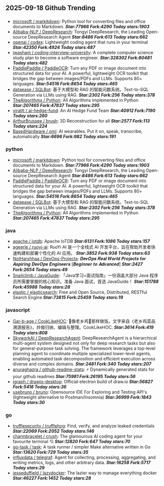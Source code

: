 ## 2025-09-18 Github Trending

### 
* [microsoft / markitdown](https://github.com/microsoft/markitdown): Python tool for converting files and office documents to Markdown. ***Star:77966 Fork:4290 Today stars:1903***
* [Alibaba-NLP / DeepResearch](https://github.com/Alibaba-NLP/DeepResearch): Tongyi DeepResearch, the Leading Open-source DeepResearch Agent ***Star:8486 Fork:613 Today stars:662***
* [openai / codex](https://github.com/openai/codex): Lightweight coding agent that runs in your terminal ***Star:42350 Fork:4924 Today stars:487***
* [jwasham / coding-interview-university](https://github.com/jwasham/coding-interview-university): A complete computer science study plan to become a software engineer. ***Star:328302 Fork:80481 Today stars:482***
* [PaddlePaddle / PaddleOCR](https://github.com/PaddlePaddle/PaddleOCR): Turn any PDF or image document into structured data for your AI. A powerful, lightweight OCR toolkit that bridges the gap between images/PDFs and LLMs. Supports 80+ languages. ***Star:54516 Fork:8654 Today stars:465***
* [dataease / SQLBot](https://github.com/dataease/SQLBot): 基于大模型和 RAG 的智能问数系统。Text-to-SQL Generation via LLMs using RAG. ***Star:2302 Fork:256 Today stars:378***
* [TheAlgorithms / Python](https://github.com/TheAlgorithms/Python): All Algorithms implemented in Python ***Star:207465 Fork:47837 Today stars:295***
* [virattt / ai-hedge-fund](https://github.com/virattt/ai-hedge-fund): An AI Hedge Fund Team ***Star:40912 Fork:7190 Today stars:260***
* [ArthurBrussee / brush](https://github.com/ArthurBrussee/brush): 3D Reconstruction for all ***Star:2577 Fork:113 Today stars:224***
* [BasedHardware / omi](https://github.com/BasedHardware/omi): AI wearables. Put it on, speak, transcribe, automatically ***Star:6696 Fork:982 Today stars:191***

### python
* [microsoft / markitdown](https://github.com/microsoft/markitdown): Python tool for converting files and office documents to Markdown. ***Star:77966 Fork:4290 Today stars:1903***
* [Alibaba-NLP / DeepResearch](https://github.com/Alibaba-NLP/DeepResearch): Tongyi DeepResearch, the Leading Open-source DeepResearch Agent ***Star:8486 Fork:613 Today stars:662***
* [PaddlePaddle / PaddleOCR](https://github.com/PaddlePaddle/PaddleOCR): Turn any PDF or image document into structured data for your AI. A powerful, lightweight OCR toolkit that bridges the gap between images/PDFs and LLMs. Supports 80+ languages. ***Star:54516 Fork:8654 Today stars:465***
* [dataease / SQLBot](https://github.com/dataease/SQLBot): 基于大模型和 RAG 的智能问数系统。Text-to-SQL Generation via LLMs using RAG. ***Star:2302 Fork:256 Today stars:378***
* [TheAlgorithms / Python](https://github.com/TheAlgorithms/Python): All Algorithms implemented in Python ***Star:207465 Fork:47837 Today stars:295***

### java
* [apache / iotdb](https://github.com/apache/iotdb): Apache IoTDB ***Star:6131 Fork:1086 Today stars:157***
* [ageerle / ruoyi-ai](https://github.com/ageerle/ruoyi-ai): RuoYi AI 是一个全栈式 AI 开发平台，旨在帮助开发者快速构建和部署个性化的 AI 应用。 ***Star:3852 Fork:938 Today stars:63***
* [NotHarshhaa / DevOps-Projects](https://github.com/NotHarshhaa/DevOps-Projects): 𝑫𝒆𝒗𝑶𝒑𝒔 𝑹𝒆𝒂𝒍 𝑾𝒐𝒓𝒍𝒅 𝑷𝒓𝒐𝒋𝒆𝒄𝒕𝒔 𝒇𝒐𝒓 𝑨𝒔𝒑𝒊𝒓𝒊𝒏𝒈 𝑫𝒆𝒗𝑶𝒑𝒔 𝑬𝒏𝒈𝒊𝒏𝒆𝒆𝒓𝒔 [𝑩𝒆𝒈𝒊𝒏𝒏𝒆𝒓 𝒕𝒐 𝑨𝒅𝒗𝒂𝒏𝒄𝒆𝒅] ***Star:2427 Fork:2654 Today stars:49***
* [Snailclimb / JavaGuide](https://github.com/Snailclimb/JavaGuide): 「Java学习+面试指南」一份涵盖大部分 Java 程序员所需要掌握的核心知识。准备 Java 面试，首选 JavaGuide！ ***Star:151788 Fork:45988 Today stars:28***
* [elastic / elasticsearch](https://github.com/elastic/elasticsearch): Free and Open Source, Distributed, RESTful Search Engine ***Star:73815 Fork:25459 Today stars:19***

### javascript
* [Gar-b-age / CookLikeHOC](https://github.com/Gar-b-age/CookLikeHOC): 🥢像老乡鸡🐔那样做饭。文字来自《老乡鸡菜品溯源报告》，并做归纳、编辑与整理。CookLikeHOC. ***Star:3614 Fork:419 Today stars:808***
* [SkyworkAI / DeepResearchAgent](https://github.com/SkyworkAI/DeepResearchAgent): DeepResearchAgent is a hierarchical multi-agent system designed not only for deep research tasks but also for general-purpose task solving. The framework leverages a top-level planning agent to coordinate multiple specialized lower-level agents, enabling automated task decomposition and efficient execution across diverse and complex domains. ***Star:2481 Fork:340 Today stars:207***
* [anuraghazra / github-readme-stats](https://github.com/anuraghazra/github-readme-stats): ⚡ Dynamically generated stats for your github readmes ***Star:75981 Fork:26195 Today stars:56***
* [jgraph / drawio-desktop](https://github.com/jgraph/drawio-desktop): Official electron build of draw.io ***Star:56827 Fork:5418 Today stars:36***
* [usebruno / bruno](https://github.com/usebruno/bruno): Opensource IDE For Exploring and Testing API's (lightweight alternative to Postman/Insomnia) ***Star:36999 Fork:1843 Today stars:30***

### go
* [trufflesecurity / trufflehog](https://github.com/trufflesecurity/trufflehog): Find, verify, and analyze leaked credentials ***Star:22069 Fork:2052 Today stars:146***
* [charmbracelet / crush](https://github.com/charmbracelet/crush): The glamourous AI coding agent for your favourite terminal 💘 ***Star:12820 Fork:647 Today stars:70***
* [go-task / task](https://github.com/go-task/task): A task runner / simpler Make alternative written in Go ***Star:13620 Fork:729 Today stars:35***
* [influxdata / telegraf](https://github.com/influxdata/telegraf): Agent for collecting, processing, aggregating, and writing metrics, logs, and other arbitrary data. ***Star:16258 Fork:5717 Today stars:29***
* [jesseduffield / lazydocker](https://github.com/jesseduffield/lazydocker): The lazier way to manage everything docker ***Star:46227 Fork:1452 Today stars:28***
